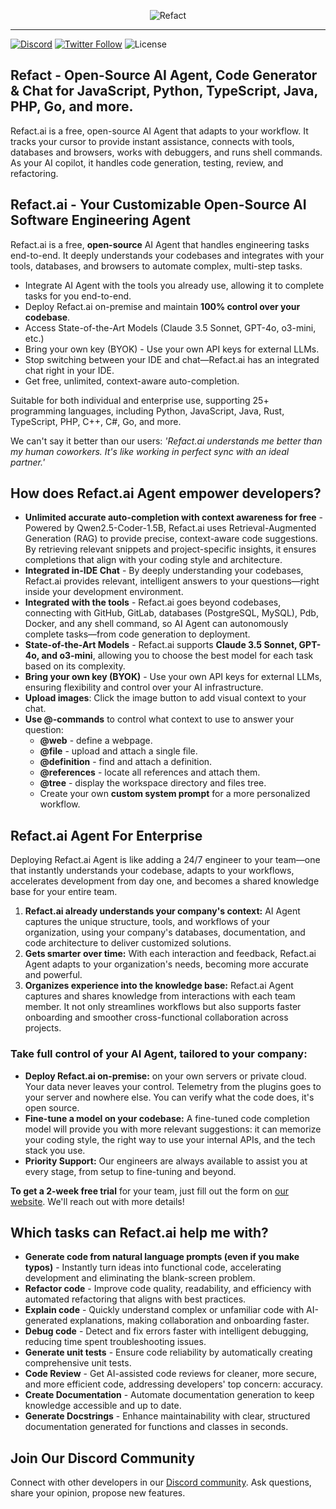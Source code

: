 <p align="center">
  <img alt="Refact" src="https://github.com/user-attachments/assets/190a9e7b-fd0b-4546-9213-1f5571346c8b"/>
</p>

---

[![Discord](https://img.shields.io/discord/1037660742440194089?logo=discord&label=Discord&link=https%3A%2F%2Fsmallcloud.ai%2Fdiscord)](https://smallcloud.ai/discord)
[![Twitter Follow](https://img.shields.io/twitter/follow/refact_ai)](https://twitter.com/intent/follow?screen_name=refact_ai)
![License](https://img.shields.io/github/license/smallcloudai/refact-vscode)

## Refact - Open-Source AI Agent, Code Generator & Chat for JavaScript, Python, TypeScript, Java, PHP, Go, and more.
Refact.ai is a free, open-source AI Agent that adapts to your workflow. It tracks your cursor to provide instant assistance, connects with tools, databases and browsers, works with debuggers, and runs shell commands. As your AI copilot, it handles code generation, testing, review, and refactoring.

## Refact.ai - Your Customizable Open-Source AI Software Engineering Agent

Refact.ai is a free, **open-source** AI Agent that handles engineering tasks end-to-end. It deeply understands your codebases and integrates with your tools, databases, and browsers to automate complex, multi-step tasks.

- Integrate AI Agent with the tools you already use, allowing it to complete tasks for you end-to-end.
- Deploy Refact.ai on-premise and maintain **100% control over your codebase**.
- Access State-of-the-Art Models (Claude 3.5 Sonnet, GPT-4o, o3-mini, etc.)
- Bring your own key (BYOK) - Use your own API keys for external LLMs.
- Stop switching between your IDE and chat—Refact.ai has an integrated chat right in your IDE.
- Get free, unlimited, context-aware auto-completion.

Suitable for both individual and enterprise use, supporting 25+ programming languages, including Python, JavaScript, Java, Rust, TypeScript, PHP, C++, C#, Go, and more.

We can't say it better than our users: *'Refact.ai understands me better than my human coworkers. It's like working in perfect sync with an ideal partner.'*

## How does Refact.ai Agent empower developers?

- **Unlimited accurate auto-completion with context awareness for free** - Powered by Qwen2.5-Coder-1.5B, Refact.ai uses Retrieval-Augmented Generation (RAG) to provide precise, context-aware code suggestions. By retrieving relevant snippets and project-specific insights, it ensures completions that align with your coding style and architecture.
- **Integrated in-IDE Chat** - By deeply understanding your codebases, Refact.ai provides relevant, intelligent answers to your questions—right inside your development environment.
- **Integrated with the tools** - Refact.ai goes beyond codebases, connecting with GitHub, GitLab, databases (PostgreSQL, MySQL), Pdb, Docker, and any shell command, so AI Agent can autonomously complete tasks—from code generation to deployment.
- **State-of-the-Art Models** - Refact.ai supports **Claude 3.5 Sonnet, GPT-4o, and o3-mini**, allowing you to choose the best model for each task based on its complexity.
- **Bring your own key (BYOK)** - Use your own API keys for external LLMs, ensuring flexibility and control over your AI infrastructure.
- **Upload images**: Click the image button to add visual context to your chat.
- **Use @-commands** to control what context to use to answer your question:
    - **@web** - define a webpage.
    - **@file** - upload and attach a single file.
    - **@definition** - find and attach a definition.
    - **@references** - locate all references and attach them.
    - **@tree** - display the workspace directory and files tree.
    - Create your own **custom system prompt** for a more personalized workflow.

## Refact.ai Agent For Enterprise
Deploying Refact.ai Agent is like adding a 24/7 engineer to your team—one that instantly understands your codebase, adapts to your workflows, accelerates development from day one, and becomes a shared knowledge base for your entire team.

1. **Refact.ai already understands your company's context:** AI Agent captures the unique structure, tools, and workflows of your organization, using your company's databases, documentation, and code architecture to deliver customized solutions.
2. **Gets smarter over time:** With each interaction and feedback, Refact.ai Agent adapts to your organization's needs, becoming more accurate and powerful.
3. **Organizes experience into the knowledge base:** Refact.ai Agent captures and shares knowledge from interactions with each team member. It not only streamlines workflows but also supports faster onboarding and smoother cross-functional collaboration across projects.

### Take full control of your AI Agent, tailored to your company:
- **Deploy Refact.ai on-premise:** on your own servers or private cloud. Your data never leaves your control. Telemetry from the plugins goes to your server and nowhere else. You can verify what the code does, it's open source.
- **Fine-tune a model on your codebase:** A fine-tuned code completion model will provide you with more relevant suggestions: it can memorize your coding style, the right way to use your internal APIs, and the tech stack you use.
- **Priority Support:** Our engineers are always available to assist you at every stage, from setup to fine-tuning and beyond.

**To get a 2-week free trial** for your team, just fill out the form on [our website](https://refact.ai/contact/?utm_source=vscode&utm_medium=marketplace&utm_campaign=enterprise). We'll reach out with more details!

## Which tasks can Refact.ai help me with?

- **Generate code from natural language prompts (even if you make typos)** - Instantly turn ideas into functional code, accelerating development and eliminating the blank-screen problem.
- **Refactor code** - Improve code quality, readability, and efficiency with automated refactoring that aligns with best practices.
- **Explain code** - Quickly understand complex or unfamiliar code with AI-generated explanations, making collaboration and onboarding faster.
- **Debug code** - Detect and fix errors faster with intelligent debugging, reducing time spent troubleshooting issues.
- **Generate unit tests** -  Ensure code reliability by automatically creating comprehensive unit tests.
- **Code Review** - Get AI-assisted code reviews for cleaner, more secure, and more efficient code, addressing developers' top concern: accuracy.
- **Create Documentation** - Automate documentation generation to keep knowledge accessible and up to date.
- **Generate Docstrings** - Enhance maintainability with clear, structured documentation generated for functions and classes in seconds.

## Join Our Discord Community

Connect with other developers in our [Discord community](https://www.smallcloud.ai/discord). Ask questions, share your opinion, propose new features.